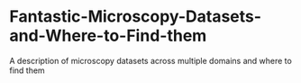 # Fantastic-Microscopy-Datasets-and-Where-to-Find-them
A description of microscopy datasets across multiple domains and where to find them 
